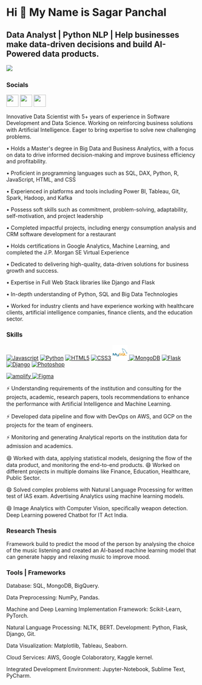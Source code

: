 
Hi 👋 My Name is Sagar Panchal
=====================================

Data Analyst | Python NLP | Help businesses make data-driven decisions and build AI-Powered data products.
------------------------------------
![](https://komarev.com/ghpvc/?username=panchalsagar1815&label=PROFILE+VIEWS)

### Socials

<p align="left"> <a href="https://github.com/panchalsagar1815" target="_blank" rel= "noreferrer"> <img src="https://raw.githubusercontent.com/danielcranney/readme-generator/main/public/icons/socials/github.svg" width="32" height="32" /></a> 
<a href="https://sagarpanchal.me" target="_blank" rel= "noreferrer"> <img src="https://raw.githubusercontent.com/danielcranney/readme-generator/main/public/icons/socials/hashnode.svg" width="32" height="32" /></a>
<a href="https://www.linkedin.com/comm/mynetwork/discovery-see-all?usecase=PEOPLE_FOLLOWS&followMember=sagar-ppanchal" target="_blank" rel= "noreferrer"> <img src="https://raw.githubusercontent.com/danielcranney/readme-generator/main/public/icons/socials/linkedin.svg" width="32" height="32" /></a> </p>

Innovative Data Scientist with 5+ years of experience in Software Development and Data Science. Working on reinforcing business solutions with Artiﬁcial Intelligence. Eager to bring expertise to solve new challenging problems. 

• Holds a Master's degree in Big Data and Business Analytics, with a focus on data to drive informed decision-making and improve business efficiency and profitability.

• Proficient in programming languages such as SQL, DAX, Python, R, JavaScript, HTML, and CSS

• Experienced in platforms and tools including Power BI, Tableau, Git, Spark, Hadoop, and Kafka

• Possess soft skills such as commitment, problem-solving, adaptability, self-motivation, and project leadership

• Completed impactful projects, including energy consumption analysis and CRM software development for a restaurant

• Holds certifications in Google Analytics, Machine Learning, and completed the J.P. Morgan SE Virtual Experience

• Dedicated to delivering high-quality, data-driven solutions for business growth and success.

• Expertise in Full Web Stack libraries like Django and Flask

• In-depth understanding of Python, SQL and Big Data Technologies

• Worked for industry clients and have experience working with healthcare clients, artificial intelligence companies, finance clients, and the education sector.


### Skills

<p align="left">
<a href="https://developer.mozilla.org/en-US/docs/Web/JavaScript" target="_blank" rel="noreferrer"> <img src="https://raw.githubusercontent.com/danielcranney/readme-generator/main/public/icons/skills/javascript-colored.svg" width="36" height="36" alt="Javascript" /></a>
<a href="https://www.python.org/" target="_blank" rel= "noreferrer"> <img src="https://raw.githubusercontent.com/danielcranney/readme-generator/main/public/icons/skills/python-colored.svg" width="36" height="36" alt="Python" /></a>
<a href="https://developer.mozilla.org/en-US/docs/Glossary/HTML5" target="_blank" rel="noreferrer"><img src="https://raw.githubusercontent.com/danielcranney/readme-generator/main/public/icons/skills/html5-colored.svg" width="36" height="36" alt="HTML5" /></a>
<a href="https://www.w3.org/TR/CSS/#css" target="_blank" rel= "noreferrer"> <img src="https://raw.githubusercontent.com/danielcranney/readme-generator/main/public/icons/skills/css3-colored.svg" width="36" height="36" alt="CSS3" /></a>
<a href="https://www.mysql.com/" target="_blank" rel="nofollow"> <img src="https://raw.githubusercontent.com/devicons/devicon/master/icons/mysql/mysql-original-wordmark.svg" alt="mysql" width="40" height="40"/> </a>
<a href="https://www.mongodb.com/" target="_blank" rel= "noreferrer"> <img src="https://raw.githubusercontent.com/danielcranney/readme-generator/main/public/icons/skills/mongodb-colored.svg" width="36" height="36" alt="MongoDB" /></a>
<a href="https://flask.palletsprojects.com/en/2.0.x/" target="_blank" rel="noreferrer"> <img src="https://raw.githubusercontent.com/danielcranney/readme-generator/main/public/icons/skills/flask-colored.svg" width="36" height="36" alt="Flask" /></a>
<a href="https://www.djangoproject.com/" target="_blank" rel= "noreferrer"> <img src="https://raw.githubusercontent.com/danielcranney/readme-generator/main/public/icons/skills/django-colored.svg" width="36" height="36" alt="Django" /></a>
<a href="https://www.adobe.com/uk/products/photoshop.html" target="_blank" rel= "noreferrer"> <img src="https://raw.githubusercontent.com/danielcranney/readme-generator/main/public/icons/skills/photoshop-colored.svg" width="36" height="36" alt="Photoshop" /></a>
<p align="left"> <a href="https://aws.amazon.com/amplify/" target="_blank" rel="nofollow"> <img src="https://docs.amplify.aws/assets/logo-dark.svg" alt="amplify" width="40" height="40"/> </a>
<a href="https://www.figma.com/" target="_blank" rel="noreferrer"><img src="https://raw.githubusercontent.com/danielcranney/readme-generator/main/public/icons/skills/figma-colored.svg" width="36" height="36" alt="Figma" /></a>
</p>


⚡ Understanding requirements of the institution and consulting for the projects, academic, research papers, tools recommendations to enhance the performance with Artiﬁcial Intelligence and Machine Learning. 

⚡ Developed data pipeline and ﬂow with DevOps on AWS, and GCP on the projects for the team of engineers. 

⚡ Monitoring and generating Analytical reports on the institution data for admission and academics.

😄 Worked with data, applying statistical models, designing the ﬂow of the data product, and monitoring the end-to-end products. 😄 Worked on different projects in multiple domains like Finance, Education, Healthcare, Public Sector. 

😄 Solved complex problems with Natural Language Processing for written test of IAS exam. Advertising Analytics using machine learning models. 

😄 Image Analytics with Computer Vision, speciﬁcally weapon detection. Deep Learning powered Chatbot for IT Act India. 

### Research Thesis 

Framework build to predict the mood of the person by analysing the choice of the music listening and created an AI-based machine learning model that can generate happy and relaxing music to improve mood. 

### Tools | Frameworks 

Database: SQL, MongoDB, BigQuery.

Data Preprocessing: NumPy, Pandas. 

Machine and Deep Learning Implementation Framework: Scikit-Learn, PyTorch. 

Natural Language Processing: NLTK, BERT. Development: Python, Flask, Django, Git. 

Data Visualization: Matplotlib, Tableau, Seaborn. 

Cloud Services: AWS, Google Colaboratory, Kaggle kernel. 

Integrated Development Environment: Jupyter-Notebook, Sublime Text, PyCharm.

